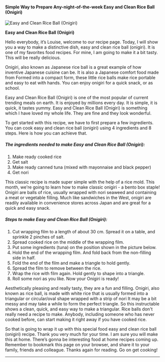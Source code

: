             

#### Simple Way to Prepare Any-night-of-the-week Easy and Clean Rice Ball (Onigiri)

![Easy and Clean Rice Ball (Onigiri)](https://img-global.cpcdn.com/recipes/6bdf9b38b556417e/751x532cq70/easy-and-clean-rice-ball-onigiri-recipe-main-photo.jpg)

**Easy and Clean Rice Ball (Onigiri)**

Hello everybody, it’s Louise, welcome to our recipe page. Today, I will show you a way to make a distinctive dish, easy and clean rice ball (onigiri). It is one of my favorites food recipes. For mine, I am going to make it a bit tasty. This will be really delicious.

Onigiri, also known as Japanese rice ball is a great example of how inventive Japanese cuisine can be. It is also a Japanese comfort food made from Formed into a compact form, these little rice balls make rice portable and easy to eat with hands. You can enjoy onigiri for a quick snack, or as school.

Easy and Clean Rice Ball (Onigiri) is one of the most popular of current trending meals on earth. It is enjoyed by millions every day. It is simple, it is quick, it tastes yummy. Easy and Clean Rice Ball (Onigiri) is something which I have loved my whole life. They are fine and they look wonderful.

To get started with this recipe, we have to first prepare a few ingredients. You can cook easy and clean rice ball (onigiri) using 4 ingredients and 8 steps. Here is how you can achieve that.

##### The ingredients needed to make Easy and Clean Rice Ball (Onigiri):

1.  Make ready cooked rice
2.  Get salt
3.  Make ready canned tuna (mixed with mayonnaise and black pepper)
4.  Get nori

This classic recipe is made super simple with the help of a rice mold. This month, we're going to learn how to make classic onigiri - a bento box staple! Onigiri are balls of rice, usually wrapped with nori seaweed and containing a meat or vegetable filling. Much like sandwiches in the West, onigiri are readily available in convenience stores across Japan and are great for a quick and easy snack.

##### Steps to make Easy and Clean Rice Ball (Onigiri):

1.  Cut wrapping film to a length of about 30 cm. Spread it on a table, and sprinkle 2 pinches of salt.
2.  Spread cooked rice on the middle of the wrapping film.
3.  Put some ingredients (tuna) on the position shown in the picture below.
4.  Hold the end of the wrapping film. And fold back from the non-filling side in half.
5.  Fold the end of the film and make a triangle to hold gently.
6.  Spread the film to remove between the rice.
7.  Wrap the rice with film again. Hold gently to shape into a triangle.
8.  Roll some nori as you like. Now your Onigiri is ready!

Aesthetically pleasing and really tasty, they are a fun and filling. Onigiri, also known as rice ball, is made with white rice that is usually formed into a triangular or circular/oval shape wrapped with a strip of nori It may be a bit messy and may take a while to form the perfect triangle. So this instructable shows a clean, quick, and easy way to make a triangular. Rice balls don't really need a recipe to make. Anybody, including someone who has never cooked before, can start making it right away if you have cooked rice.

So that is going to wrap it up with this special food easy and clean rice ball (onigiri) recipe. Thank you very much for your time. I am sure you will make this at home. There’s gonna be interesting food at home recipes coming up. Remember to bookmark this page on your browser, and share it to your family, friends and colleague. Thanks again for reading. Go on get cooking!

* * *